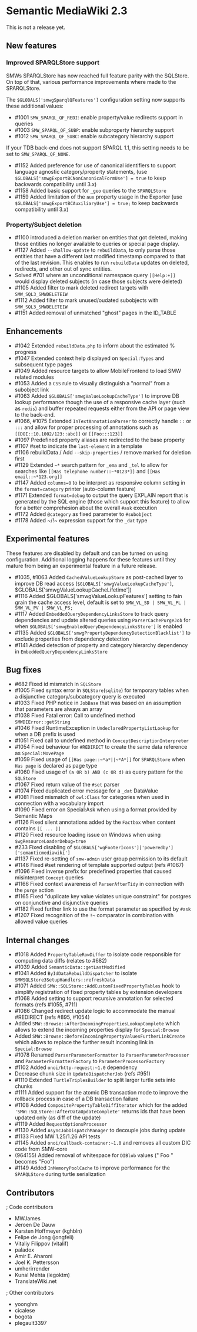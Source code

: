 # Semantic MediaWiki 2.3

This is not a release yet.


## New features

### Improved SPARQLStore support

SMWs SPARQLStore has now reached full feature parity with the SQLStore. On top of that, various performance improvements where made to the SPARQLStore.

The `$GLOBALS['smwgSparqlQFeatures']` configuration setting now supports these additional values:

* #1001 `SMW_SPARQL_QF_REDI`: enable property/value redirects support in queries
* #1003 `SMW_SPARQL_QF_SUBP`: enable subproperty hierarchy support 
* #1012 `SMW_SPARQL_QF_SUBC`: enable subcategory hierarchy support

If your TDB back-end does not support SPARQL 1.1, this setting needs to be set to `SMW_SPARQL_QF_NONE`.

* #1152 Added preference for use of canonical identifiers to support language agnostic category/property statements, (use `$GLOBALS['smwgExportBCNonCanonicalFormUse'] = true` to keep backwards compatibility until 3.x)
* #1158 Added basic support for `_geo` queries to the `SPARQLStore`
* #1159 Added limitation of the `aux` property usage in the Exporter (use `$GLOBALS['smwgExportBCAuxiliaryUse'] = true;` to keep backwards compatibility until 3.x)

### Property/Subject deletion

* #1100 introduced a deletion marker on entities that got deleted, making those entities no longer available to queries or special page display.
* #1127 Added `--shallow-update` to `rebuildData`, to only parse those entities that have a different last modified timestamp compared to that of the last revision. This enables to run `rebuildData` updates on deleted, redirects, and other out of sync entities.
* Solved #701 where an unconditional namespace query `[[Help:+]]` would display deleted subjects (in case those subjects were deleted)
* #1105 Added filter to mark deleted redirect targets with `SMW_SQL3_SMWDELETEIW`
* #1112 Added filter to mark unused/oudated subobjects with `SMW_SQL3_SMWDELETEIW`
* #1151 Added removal of unmatched "ghost" pages in the ID_TABLE

## Enhancements

* #1042 Extended `rebuildData.php` to inform about the estimated % progress
* #1047 Extended context help displayed on `Special:Types` and subsequent type pages
* #1049 Added resource targets to allow MobileFrontend to load SMW related modules
* #1053 Added a `CSS` rule to visually distinguish a "normal" from a subobject link
* #1063 Added `$GLOBALS['smwgValueLookupCacheType']` to improve DB lookup performance though the use of a responsive cache layer (such as `redis`) and buffer repeated requests either from the API or page view to the back-end.
* #1066, #1075 Extended `InTextAnnotationParser` to correctly handle `::` or `:::` and allow for proper processing of annotations such as `[[DOI::10.1002/123::abc]]` or `[[Foo:::123]]`
* #1097 Predefined property aliases are redirected to the base property
* #1107 #set to indicate the `last-element` in a template
* #1106 rebuildData / Add `--skip-properties` / remove marked for deletion first
* #1129 Extended `~*` search pattern for `_ema` and `_tel` to allow for searches like `[[Has telephone number::~*0123*]]` and `[[Has email::~*123.org]]`
* #1147 Added `columns=0` to be interpret as responsive column setting in the `format=category` printer (auto-column feature)
* #1171 Extended `format=debug` to output the query EXPLAIN report that is generated by the SQL engine (those which support this feature) to allow for a better comprehesion about the overall `#ask` execution
* #1172 Added `@category` as fixed parameter to `#subobject`
* #1178 Added ~/!~ expression support for the `_dat` type

## Experimental features

These features are disabled by default and can be turned on using configuration. Additional logging
happens for these features until they mature from being an experimental feature in a future release.

* #1035, #1063 Added `CachedValueLookupStore` as post-cached layer to improve DB read access (`$GLOBALS['smwgValueLookupCacheType']`, $GLOBALS['smwgValueLookupCacheLifetime'])
* #1116 Added $GLOBALS['smwgValueLookupFeatures'] setting to fain grain the cache access level, default is set to `SMW_VL_SD | SMW_VL_PL | SMW_VL_PV | SMW_VL_PS;`
* #1117 Added `EmbeddedQueryDependencyLinksStore` to track query dependencies and update altered queries using `ParserCachePurgeJob` for when `$GLOBALS['smwgEnabledQueryDependencyLinksStore']` is enabled
* #1135 Added `$GLOBALS['smwgPropertyDependencyDetectionBlacklist']` to exclude properties from dependency detection
* #1141 Added detection of property and category hierarchy dependency in `EmbeddedQueryDependencyLinksStore`

## Bug fixes

* #682 Fixed id mismatch in `SQLStore`
* #1005 Fixed syntax error in `SQLStore`(`sqlite`) for temporary tables when a disjunctive category/subcategory query is executed
* #1033 Fixed PHP notice in `JobBase` that was based on an assumption that parameters are always an array
* #1038 Fixed Fatal error: Call to undefined method `SMWDIError::getString`
* #1046 Fixed RuntimeException in `UndeclaredPropertyListLookup` for when a DB prefix is used
* #1051 Fixed call to undefined method in `ConceptDescriptionInterpreter`
* #1054 Fixed behaviour for `#REDIRECT` to create the same data reference as `Special:MovePage`
* #1059 Fixed usage of `[[Has page::~*a*||~*A*]]` for `SPARQLStore` when `Has page` is declared as page type
* #1060 Fixed usage of `(a OR b) AND (c OR d)` as query pattern for the `SQLStore`
* #1067 Fixed return value of the `#set` parser
* #1074 Fixed duplicated error message for a `_dat` DataValue
* #1081 Fixed mismatch of `owl:Class` for categories when used in connection with a vocabulary import
* #1090 Fixed error on Special:Ask when using a format provided by Semantic Maps
* #1126 Fixed silent annotations added by the `Factbox` when content contains `[[ ... ]]`
* #1120 Fixed resource loading issue on Windows when using `$wgResourceLoaderDebug=true`
* #233 Fixed disabling of `$GLOBALS['wgFooterIcons']['poweredby']['semanticmediawiki']`
* #1137 Fixed re-setting of `smw-admin` user group permission to its default
* #1146 Fixed #set rendering of template supported output (refs #1067)
* #1096 Fixed inverse prefix for predefined properties that caused misinterpret `Concept` queries
* #1166 Fixed context awareness of `ParserAfterTidy` in connection with the `purge` action
* #1165 Fixed "duplicate key value violates unique constraint" for postgres on conjunctive and disjunctive queries
* #1182 Fixed further link to use the format parameter as specified by `#ask`
* #1207 Fixed recognition of the `!~` comparator in combination with allowed value queries

## Internal changes

* #1018 Added `PropertyTableRowDiffer` to isolate code responsible for computing data diffs (relates to #682)
* #1039 Added `SemanticData::getLastModified`
* #1041 Added `ByIdDataRebuildDispatcher` to isolate `SMWSQLStore3SetupHandlers::refreshData`
* #1071 Added `SMW::SQLStore::AddCustomFixedPropertyTables` hook to simplify registration of fixed property tables by extension developers
* #1068 Added setting to support recursive annotation for selected formats (refs #1055, #711)
* #1086 Changed redirect update logic to accommodate the manual #REDIRECT (refs #895, #1054)
* Added `SMW::Browse::AfterIncomingPropertiesLookupComplete` which allows to extend the incoming properties display for `Special:Browse`
* Added `SMW::Browse::BeforeIncomingPropertyValuesFurtherLinkCreate` which allows to replace the further result incoming link in `Special:Browse`
* #1078 Renamed `ParserParameterFormatter` to `ParserParameterProcessor` and `ParameterFormatterFactory` to `ParameterProcessorFactory`
* #1102 Added `onoi/http-request:~1.0` dependency
* Decrease chunk size in `UpdateDispatcherJob` (refs #951)
* #1110 Extended `TurtleTriplesBuilder` to split larger turtle sets into chunks
* #1111 Added support for the atomic DB transaction mode to improve the rollback process in case of a DB transaction failure
* #1108 Added `CompositePropertyTableDiffIterator` which for the added `'SMW::SQLStore::AfterDataUpdateComplete'` returns ids that have been updated only (as diff of the update)
* #1119 Added `RequestOptionsProcessor`
* #1130 Added `AsyncJobDispatchManager` to decouple jobs during update
* #1133 Fixed MW 1.25/1.26 API tests
* #1145 Added `onoi/callback-container:~1.0` and removes all custom DIC code from SMW-core
* (964155) Added removal of whitespace for `DIBlob` values (" Foo " becomes "Foo")
* #1149 Added `InMemoryPoolCache` to improve performance for the `SPARQLStore` during turtle serialization

## Contributors

; Code contributors

* MWJames
* Jeroen De Dauw
* Karsten Hoffmeyer (kghbln)
* Felipe de Jong (jongfeli)
* Vitaliy Filippov (vitalif)
* paladox
* Amir E. Aharoni
* Joel K. Pettersson
* umherirrender
* Kunal Mehta (legoktm)
* TranslateWiki.net

; Other contributors

* yoonghm
* cicalese
* bogota
* plegault3397

